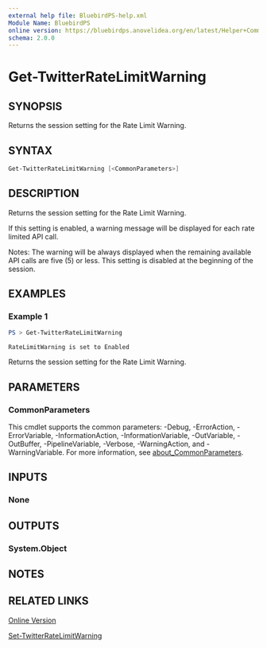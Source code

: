 ```yaml
---
external help file: BluebirdPS-help.xml
Module Name: BluebirdPS
online version: https://bluebirdps.anovelidea.org/en/latest/Helper+Commands/Get-TwitterRateLimitWarning
schema: 2.0.0
---
```


# Get-TwitterRateLimitWarning

## SYNOPSIS

Returns the session setting for the Rate Limit Warning.

## SYNTAX

```powershell
Get-TwitterRateLimitWarning [<CommonParameters>]
```

## DESCRIPTION

Returns the session setting for the Rate Limit Warning.

If this setting is enabled, a warning message will be displayed for each rate limited API call.

Notes:
The warning will be always displayed when the remaining available API calls are five (5) or less.
This setting is disabled at the beginning of the session.

## EXAMPLES

### Example 1

```powershell
PS > Get-TwitterRateLimitWarning
```

```console
RateLimitWarning is set to Enabled
```

Returns the session setting for the Rate Limit Warning.

## PARAMETERS

### CommonParameters

This cmdlet supports the common parameters: -Debug, -ErrorAction, -ErrorVariable, -InformationAction, -InformationVariable, -OutVariable, -OutBuffer, -PipelineVariable, -Verbose, -WarningAction, and -WarningVariable. For more information, see [about_CommonParameters](http://go.microsoft.com/fwlink/?LinkID=113216).

## INPUTS

### None

## OUTPUTS

### System.Object

## NOTES

## RELATED LINKS

[Online Version](https://bluebirdps.anovelidea.org/en/latest/Helper+Commands/Get-TwitterRateLimitWarning)

[Set-TwitterRateLimitWarning](https://bluebirdps.anovelidea.org/en/latest/Helper+Commands/Set-TwitterRateLimitWarning)
